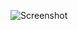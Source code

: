 ![Screenshot](https://raw.githubusercontent.com/Cryakl/Ultimate-RAT-Collection/refs/heads/main/Institution/Institution%202004%200.3.0/Screenshot.png)
